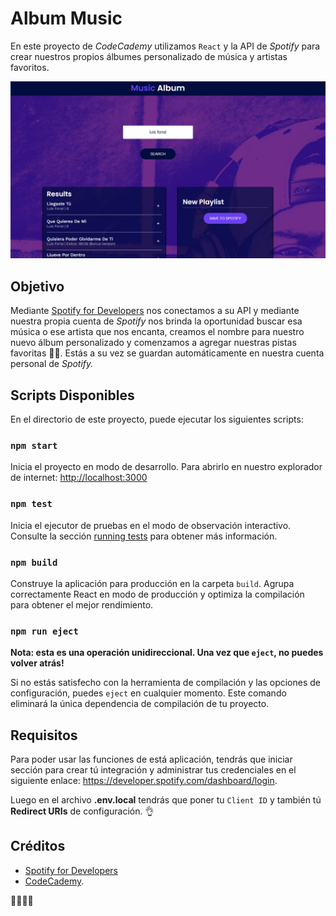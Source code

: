 # Album Music

En este proyecto de *CodeCademy* utilizamos `React` y la API de *Spotify* para crear nuestros propios álbumes personalizado de música y artistas favoritos. 

[![Background the page](./public/img/AlbumMusic.PNG)](https://ja-mm-ing.netlify.app/)

## Objetivo

Mediante [Spotify for Developers](https://developer.spotify.com/) nos conectamos a su API y mediante nuestra propia cuenta de *Spotify* nos brinda la oportunidad buscar esa música o ese artista que nos encanta, creamos el nombre para nuestro nuevo álbum personalizado y comenzamos a agregar nuestras pistas favoritas 🎵🎶. Estás a su vez se guardan automáticamente en nuestra cuenta personal de *Spotify.*

## Scripts Disponibles 

En el directorio de este proyecto, puede ejecutar los siguientes scripts:

### `npm start`

Inicia el proyecto en modo de desarrollo.
Para abrirlo en nuestro explorador de internet: [http://localhost:3000](http://localhost:3000)

### `npm test` 

Inicia el ejecutor de pruebas en el modo de observación interactivo.
Consulte la sección [running tests](https://facebook.github.io/create-react-app/docs/running-tests) para obtener más información.

### `npm build`

Construye la aplicación para producción en la carpeta `build`.
Agrupa correctamente React en modo de producción y optimiza la compilación para obtener el mejor rendimiento.

### `npm run eject`

**Nota: esta es una operación unidireccional. Una vez que `eject`, no puedes volver atrás!**

Si no estás satisfecho con la herramienta de compilación y las opciones de configuración, puedes `eject` en cualquier momento. Este comando eliminará la única dependencia de compilación de tu proyecto.

## Requisitos

Para poder usar las funciones de está aplicación, tendrás que iniciar sección para crear tú integración y administrar tus credenciales en el siguiente enlace: https://developer.spotify.com/dashboard/login.

Luego en el archivo **.env.local** tendrás que poner tu `Client ID` y también tú **Redirect URIs** de configuración. 👌

## Créditos

- [Spotify for Developers](https://developer.spotify.com/)
- [CodeCademy](https://www.codecademy.com/).

👋🏼👋🏼
